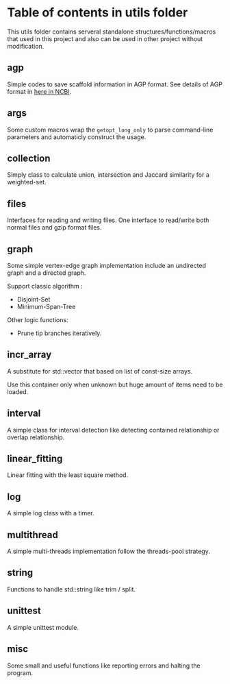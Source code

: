 # Table of contents in utils folder

This utils folder contains serveral standalone structures/functions/macros that used in this project and also can be used in other project without modification.

## agp

Simple codes to save scaffold information in AGP format. See details of AGP format in [here in NCBI](https://www.ncbi.nlm.nih.gov/assembly/agp/AGP_Specification/).

## args

Some custom macros wrap the ```getopt_long_only``` to parse command-line parameters and automaticly construct the usage.

## collection

Simply class to calculate union, intersection and Jaccard similarity for a weighted-set.

## files

Interfaces for reading and writing files.
One interface to read/write both normal files and gzip format files.

## graph

Some simple vertex-edge graph implementation include an undirected graph and a directed graph.

Support classic algorithm :

* Disjoint-Set
* Minimum-Span-Tree

Other logic functions:

* Prune tip branches iteratively.

## incr\_array

A substitute for std::vector that based on list of const-size arrays.

Use this container only when unknown but huge amount of items need to be loaded.

## interval

A simple class for interval detection like detecting contained relationship or overlap relationship.

## linear\_fitting

Linear fitting with the least square method.

## log

A simple log class with a timer.

## multithread

A simple multi-threads implementation follow the threads-pool strategy.

## string

Functions to handle std::string like trim / split.

## unittest

A simple unittest module.

## misc

Some small and useful functions like reporting errors and halting the program.
